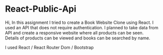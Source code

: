 # React-Public-Api

Hi, In this assignment I tried to create a Book Website Clone using React. I used an API that does not require authentication. I planned to take data from API and create a responsive website where all products can be seen. Details of products can be viewed and books can be searched by name.

I used React / React Router Dom / Bootstrap
